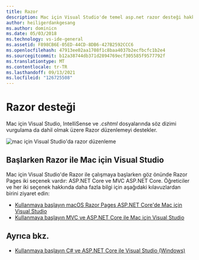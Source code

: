```yaml
---
title: Razor
description: Mac için Visual Studio'de temel asp.net razor desteği hakkında Mac için Visual Studio
author: heiligerdankgesang
ms.author: dominicn
ms.date: 05/03/2018
ms.technology: vs-ide-general
ms.assetid: F898CB6E-05ED-44CD-8DB6-427B2592CCC6
ms.openlocfilehash: 47913ee02aa1708f1c8baa4037b2ecfbcfc1b2e4
ms.sourcegitcommit: b12a38744db371d2894769ecf305585f9577792f
ms.translationtype: MT
ms.contentlocale: tr-TR
ms.lasthandoff: 09/13/2021
ms.locfileid: "126725508"
---
```

# <a name="razor-support"></a>Razor desteği

Mac için Visual Studio, IntelliSense ve *.cshtml* dosyalarında söz dizimi vurgulama da dahil olmak üzere Razor düzenlemeyi destekler.

![mac için Visual Studio'da razor düzenleme](media/razor-image1.png)

## <a name="getting-started-with-razor-in-visual-studio-for-mac"></a>Başlarken Razor ile Mac için Visual Studio

Mac için Visual Studio'de Razor ile çalışmaya başlarken göz önünde Razor Pages iki seçenek vardır: ASP.NET Core ve MVC ASP.NET Core. Öğreticiler ve her iki seçenek hakkında daha fazla bilgi için aşağıdaki kılavuzlardan birini ziyaret edin:

- [Kullanmaya başlayın macOS Razor Pages ASP.NET Core'de Mac için Visual Studio](/aspnet/core/tutorials/razor-pages-mac/razor-pages-start?view=aspnetcore-2.1&preserve-view=true)
- [Kullanmaya başlayın MVC ve ASP.NET Core ile Mac için Visual Studio](/aspnet/core/tutorials/first-mvc-app-mac/start-mvc?view=aspnetcore-2.1&preserve-view=true)

## <a name="see-also"></a>Ayrıca bkz.

- [Kullanmaya başlayın C# ve ASP.NET Core ile Visual Studio (Windows)](/visualstudio/ide/tutorial-csharp-aspnet-core)